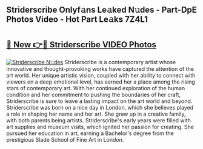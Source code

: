 ## Striderscribe Onlyf𝚊ns Le𝚊ked N𝚞des - Part-DpE Photos Video - Hot Part Le𝚊ks 7Z4L1

# <h2><a href="http://ab90768.deff.icu/?id=Striderscribe">🔗 New 👉🔴 Striderscribe VIDEO Photos</a></h2>

[![Striderscribe N𝚞des](https://i.imgur.com/rIISA9y.gif)](http://ab90768.deff.icu/?id=Striderscribe)
Striderscribe is a contemporary artist whose innovative and thought-provoking works have captured the attention of the art world. Her unique artistic vision, coupled with her ability to connect with viewers on a deep emotional level, has earned her a place among the rising stars of contemporary art. With her continued exploration of the human condition and her commitment to pushing the boundaries of her craft, Striderscribe is sure to leave a lasting impact on the art world and beyond. Striderscribe was born on a nice day in London, which she believes played a role in shaping her name and her art. She grew up in a creative family, with both parents being artists. Striderscribe's early years were filled with art supplies and museum visits, which ignited her passion for creating. She pursued her education in art, earning a Bachelor's degree from the prestigious Slade School of Fine Art in London.
